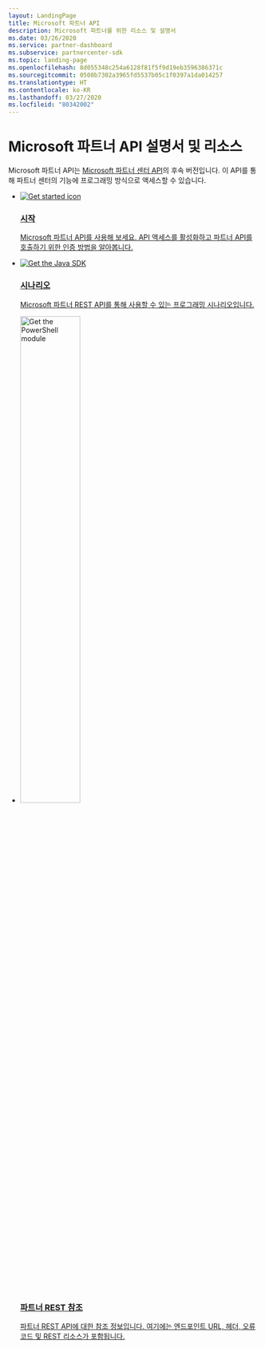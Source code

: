 ```yaml
---
layout: LandingPage
title: Microsoft 파트너 API
description: Microsoft 파트너를 위한 리소스 및 설명서
ms.date: 03/26/2020
ms.service: partner-dashboard
ms.subservice: partnercenter-sdk
ms.topic: landing-page
ms.openlocfilehash: 8d055348c254a6128f81f5f9d19eb3596386371c
ms.sourcegitcommit: 0508b7302a3965fd5537b05c1f0397a1da014257
ms.translationtype: HT
ms.contentlocale: ko-KR
ms.lasthandoff: 03/27/2020
ms.locfileid: "80342002"
---
```

# <a name="microsoft-partner-api-documentation-and-resources"></a>Microsoft 파트너 API 설명서 및 리소스

Microsoft 파트너 API는 [Microsoft 파트너 센터 API](https://docs.microsoft.com/partner-center/develop/)의 후속 버전입니다. 이 API를 통해 파트너 센터의 기능에 프로그래밍 방식으로 액세스할 수 있습니다.

<ul id="products1" class="cardsC cols cols3 panelContent">
    <li>
        <a href="develop/get-started.md">
            <div class="cardSize">
                <div class="cardPadding">
                    <div class="card">
                        <div class="cardImageOuter">
                            <div class="cardImage bgdAccent1">
                                <img alt="Get started icon" src="https://docs.microsoft.com/media/illustrations/sql-database-develop.svg" data-linktype="external">
                            </div>
                        </div>
                        <div class="cardText">
                            <h3>시작</h3>
                            <p>Microsoft 파트너 API를 사용해 보세요. API 액세스를 활성화하고 파트너 API를 호출하기 위한 인증 방법을 알아봅니다.</p>
                        </div>
                    </div>
                </div>
            </div>
        </a>
    </li>
    <li>
        <a href="develop/scenarios.md">
            <div class="cardSize">
                <div class="cardPadding">
                    <div class="card">
                        <div class="cardImageOuter">
                            <div class="cardImage bgdAccent1">
                                <img alt="Get the Java SDK" src="https://docs.microsoft.com/visualstudio/images/vs_features-4.svg" data-linktype="external">
                            </div>
                        </div>
                        <div class="cardText">
                            <h3>시나리오</h3>
                               <p>Microsoft 파트너 REST API를 통해 사용할 수 있는 프로그래밍 시나리오입니다.</p>
                        </div>
                    </div>
                </div>
            </div>
        </a>
    </li>
    <li>
        <a href="develop/rest-api-reference.md">
            <div class="cardSize">
                <div class="cardPadding">
                    <div class="card">
                        <div class="cardImageOuter">
                            <div class="cardImage bgdAccent1">
                                <img alt="Get the PowerShell module" hieght="50%" width="50%" src="https://docs.microsoft.com/visualstudio/images/vs_web-1.svg" data-linktype="external">
                            </div>
                        </div>
                        <div class="cardText">
                            <h3>파트너 REST 참조</h3>
                            <p>파트너 REST API에 대한 참조 정보입니다. 여기에는 엔드포인트 URL, 헤더, 오류 코드 및 REST 리소스가 포함됩니다.</p>
                        </div>
                    </div>
                </div>
            </div>
        </a>
    </li>
</ul>
